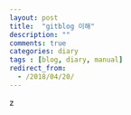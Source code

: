 ```yaml
---
layout: post
title:  "gitblog 이해"
description: ""
comments: true
categories: diary
tags : [blog, diary, manual]
redirect_from:
  - /2018/04/20/
---
```


z
